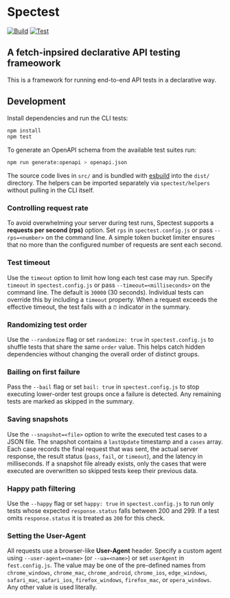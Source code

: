 # Spectest
[![Build](https://github.com/justiceo/spectest/actions/workflows/build.yml/badge.svg)](https://github.com/justiceo/spectest/actions/workflows/build.yml)
[![Test](https://github.com/justiceo/spectest/actions/workflows/test.yml/badge.svg)](https://github.com/justiceo/spectest/actions/workflows/test.yml)
## A fetch-inpsired declarative API testing frameowork

This is a framework for running end-to-end API tests in a declarative way.

## Development

Install dependencies and run the CLI tests:

```bash
npm install
npm test
```

To generate an OpenAPI schema from the available test suites run:

```bash
npm run generate:openapi > openapi.json
```

The source code lives in `src/` and is bundled with [esbuild](https://esbuild.github.io/) into the `dist/` directory. The helpers can be imported separately via `spectest/helpers` without pulling in the CLI itself.

### Controlling request rate

To avoid overwhelming your server during test runs, Spectest supports a **requests per second (rps)** option. Set `rps` in `spectest.config.js` or pass `--rps=<number>` on the command line. A simple token bucket limiter ensures that no more than the configured number of requests are sent each second.

### Test timeout

Use the `timeout` option to limit how long each test case may run. Specify `timeout` in `spectest.config.js` or pass `--timeout=<milliseconds>` on the command line. The default is `30000` (30 seconds). Individual tests can override this by including a `timeout` property. When a request exceeds the effective timeout, the test fails with a `⏰` indicator in the summary.

### Randomizing test order

Use the `--randomize` flag or set `randomize: true` in `spectest.config.js` to shuffle tests that share the same `order` value. This helps catch hidden dependencies without changing the overall order of distinct groups.

### Bailing on first failure

Pass the `--bail` flag or set `bail: true` in `spectest.config.js` to stop executing
lower-order test groups once a failure is detected. Any remaining tests are
marked as skipped in the summary.

### Saving snapshots

Use the `--snapshot=<file>` option to write the executed test cases to a JSON
file. The snapshot contains a `lastUpdate` timestamp and a `cases` array. Each
case records the final request that was sent, the actual server response, the
result status (`pass`, `fail`, or `timeout`), and the latency in milliseconds.
If a snapshot file already exists, only the cases that were executed are
overwritten so skipped tests keep their previous data.

### Happy path filtering

Use the `--happy` flag or set `happy: true` in `spectest.config.js` to run only
tests whose expected `response.status` falls between 200 and 299. If a test
omits `response.status` it is treated as `200` for this check.

### Setting the User-Agent

All requests use a browser-like **User-Agent** header. Specify a custom agent
using `--user-agent=<name>` (or `--ua=<name>`) or set `userAgent` in
`fest.config.js`. The value may be one of the pre-defined names from
`chrome_windows`, `chrome_mac`, `chrome_android`, `chrome_ios`, `edge_windows`,
`safari_mac`, `safari_ios`, `firefox_windows`, `firefox_mac`, or
`opera_windows`. Any other value is used literally.


